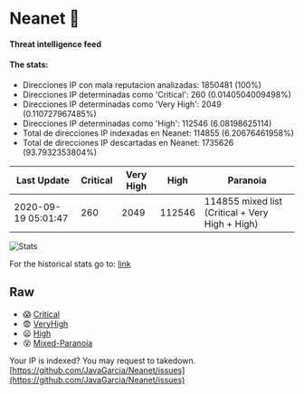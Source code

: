 # Neanet :hocho:
#### Threat intelligence feed
#### The stats:

- Direcciones IP con mala reputacion analizadas: 1850481 (100%)
- Direcciones IP determinadas como 'Critical':  260 (0.0140504009498%)
- Direcciones IP determinadas como 'Very High':  2049 (0.110727967485%)
- Direcciones IP determinadas como 'High':  112546 (6.08198625114)
- Total de direcciones IP indexadas en Neanet:  114855 (6.20676461958%)
- Total de direcciones IP descartadas en Neanet:  1735626 (93.7932353804%)

| Last Update | Critical | Very High | High | Paranoia |
| --- | --- | --- | --- | --- |
| 2020-09-19 05:01:47 | 260 | 2049 | 112546 | 114855 mixed list (Critical + Very High + High)|

![Stats](https://docs.google.com/spreadsheets/d/e/2PACX-1vSnaNMIXVabIpDJjufMlzH7poXnshF3mgd8Is1g9ytUEzVsP5my4Trn8f-xkoLLQ38xpL3HtmUexLo6/pubchart?oid=501124687&format=image)

For the historical stats go to: [link](/stats.csv)
## Raw
- :scream: [Critical](https://raw.githubusercontent.com/JavaGarcia/Neanet/master/blacklists/neanet_critical.txt)
- :fearful: [VeryHigh](https://raw.githubusercontent.com/JavaGarcia/Neanet/master/blacklists/neanet_veryHigh.txtt)
- :frowning: [High](https://raw.githubusercontent.com/JavaGarcia/Neanet/master/blacklists/neanet_high.txt)
- :dizzy_face: [Mixed-Paranoia](https://raw.githubusercontent.com/JavaGarcia/Neanet/master/blacklists/neanet_all.txt)


Your IP is indexed? You may request to takedown. [https://github.com/JavaGarcia/Neanet/issues](https://github.com/JavaGarcia/Neanet/issues)




























































































































































































































































































































































































































































































































































































































































































































































































































































































































